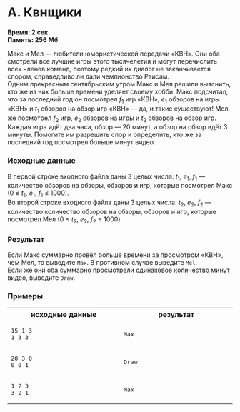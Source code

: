 <h1 class="title">A. Квнщики</h1>
<p><b>Время: 2 сек.<br>Память: 256 Мб</b></p>
<div id="problem_text">
   <div class="problem_par">
      <div class="problem_par_normal">
         Макс и Мел — любители юмористической передачи «КВН». Они оба смотрели все лучшие игры этого тысячелетия и могут перечислить всех членов команд, поэтому редкий их диалог не заканчивается спором, справедливо ли дали чемпионство Раисам.
      </div>
   </div>
   <div class="problem_par">
      <div class="problem_par_normal">Одним прекрасным сентябрьским утром Макс и Мел решили выяснить, кто же из них больше времени уделяет своему хобби. Макс подсчитал, что за последний год он посмотрел <i>f</i><sub>1</sub> игр «КВН», <i>e</i><sub>1</sub> обзоров на игры «КВН» и <i>t</i><sub>1</sub> обзоров на обзор игр «КВН» — да, и такие существуют! Мел же посмотрел <i>f</i><sub>2</sub> игр, <i>e</i><sub>2</sub> обзоров на игры и <i>t</i><sub>2</sub> обзоров на обзор игр. Каждая игра идёт два часа, обзор — 20 минут, а обзор на обзор идёт 3 минуты. Помогите им разрешить спор и определить, кто же за последний год посмотрел больше минут видео.</div>
   </div>
   <h3 class="problem_subtitle">Исходные данные</h3>
   <div class="problem_par">
      <div class="problem_par_normal">В первой строке входного файла даны 3 целых числа: <i>t</i><sub>1</sub>, <i>e</i><sub>1</sub>, <i>f</i><sub>1</sub>&nbsp;— количество обзоров на обзоры, обзоров  и игр, которые посмотрел Макс (0 ≤ <i>t</i><sub>1</sub>, <i>e</i><sub>1</sub>, <i>f</i><sub>1</sub> ≤ 1000).</div>
   </div>
   <div class="problem_par">
      <div class="problem_par_normal">Во второй строке входного файла даны 3 целых числа: <i>t</i><sub>2</sub>, <i>e</i><sub>2</sub>, <i>f</i><sub>2</sub>&nbsp;— количество количество обзоров на обзоры, обзоров  и игр, которые посмотрел Мел (0 ≤ <i>t</i><sub>2</sub>, <i>e</i><sub>2</sub>, <i>f</i><sub>2</sub> ≤ 1000).</div>
   </div>
   <h3 class="problem_subtitle">Результат</h3>
   <div class="problem_par">
      <div class="problem_par_normal">Если Макс суммарно провёл больше времени за просмотром «КВН», чем Мел, то выведите <code>Max</code>. В противном случае выведите <code>Мel</code>.</div>
   </div>
   <div class="problem_par">
      <div class="problem_par_normal">Если же они оба суммарно просмотрели одинаковое количество минут видео, выведите <code>Draw</code>.</div>
   </div>
   <h3 class="problem_subtitle">Примеры</h3>
   <table class="sample">
      <tbody>
         <tr>
            <th width="350">исходные данные</th>
            <th width="350">результат</th>
         </tr>
         <tr>
            <td>
               <pre>15 1 3
1 3 3
</pre>
            </td>
            <td>
               <pre>Max</pre>
            </td>
         </tr>
         <tr>
            <td>
               <pre>20 3 0
0 0 1
</pre>
            </td>
            <td>
               <pre>Draw</pre>
            </td>
         </tr>
         <tr>
            <td>
               <pre>1 2 3
3 2 1</pre>
            </td>
            <td>
               <pre>Max</pre>
            </td>
         </tr>
      </tbody>
   </table>
   <div class="problem_source"></div>
</div>
